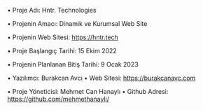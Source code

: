 • Proje Adı: Hntr. Technologies

• Projenin Amacı: Dinamik ve Kurumsal Web Site

• Projenin Web Sitesi: https://hntr.tech

• Proje Başlangıç Tarihi: 15 Ekim 2022

• Projenin Planlanan Bitiş Tarihi: 9 Ocak 2023

• Yazılımcı: Burakcan Avcı
• Web Sitesi: https://burakcanavc.com

• Proje Yöneticisi: Mehmet Can Hanaylı 
• Github Adresi: https://github.com/mehmethanayli/